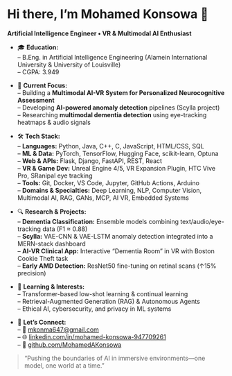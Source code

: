 # Hi there, I’m Mohamed Konsowa 👋

**Artificial Intelligence Engineer • VR & Multimodal AI Enthusiast**

- 🎓 **Education:**  
  – B.Eng. in Artificial Intelligence Engineering (Alamein International University & University of Louisville)  
  – CGPA: 3.949

- 💼 **Current Focus:**  
  – Building a **Multimodal AI-VR System for Personalized Neurocognitive Assessment**  
  – Developing **AI-powered anomaly detection** pipelines (Scylla project)  
  – Researching **multimodal dementia detection** using eye-tracking heatmaps & audio signals

- 🛠️ **Tech Stack:**  
  – **Languages:** Python, Java, C++, C, JavaScript, HTML/CSS, SQL  
  – **ML & Data:** PyTorch, TensorFlow, Hugging Face, scikit-learn, Optuna  
  – **Web & APIs:** Flask, Django, FastAPI, REST, React  
  – **VR & Game Dev:** Unreal Engine 4/5, VR Expansion Plugin, HTC Vive Pro, SRanipal eye tracking  
  – **Tools:** Git, Docker, VS Code, Jupyter, GitHub Actions, Arduino  
  – **Domains & Specialties:** Deep Learning, NLP, Computer Vision, Multimodal AI, RAG, GANs, MCP, AI VR, Embedded Systems  

- 🔍 **Research & Projects:**  
  – **Dementia Classification:** Ensemble models combining text/audio/eye-tracking data (F1 ≈ 0.88)  
  – **Scylla:** VAE-CNN & VAE-LSTM anomaly detection integrated into a MERN-stack dashboard  
  – **AI-VR Clinical App:** Interactive “Dementia Room” in VR with Boston Cookie Theft task  
  – **Early AMD Detection:** ResNet50 fine-tuning on retinal scans (↑15% precision)

- 🌱 **Learning & Interests:**  
  – Transformer-based low-shot learning & continual learning  
  – Retrieval-Augmented Generation (RAG) & Autonomous Agents  
  – Ethical AI, cybersecurity, and privacy in ML systems  

- 🤝 **Let’s Connect:**  
  – 📧 mkonma647@gmail.com  
  – 🌐 [linkedin.com/in/mohamed-konsowa-947709261](https://www.linkedin.com/in/mohamed-konsowa-947709261/)  
  – 📂 [github.com/MohamedAKonsowa](https://github.com/MohamedAKonsowa)

> “Pushing the boundaries of AI in immersive environments—one model, one world at a time.”  
